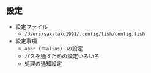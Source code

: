 ## 設定
- 設定ファイル
	- `/Users/sakataku1991/.config/fish/config.fish`
- 設定事項
	- `abbr`（＝`alias`） の設定
	- パスを通すための設定いろいろ
	- 処理の通知設定

